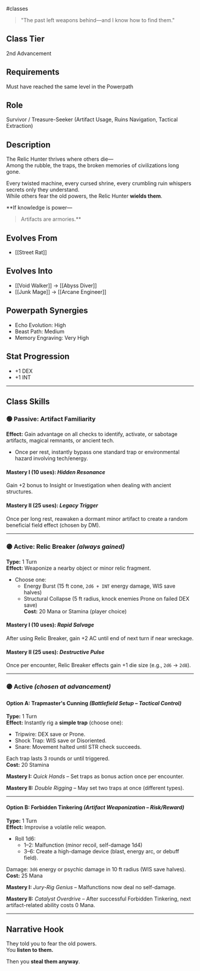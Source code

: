#classes 

> "The past left weapons behind—and I know how to find them."

## Class Tier  
2nd Advancement
## Requirements
Must have reached the same level in the Powerpath
## Role  
Survivor / Treasure-Seeker (Artifact Usage, Ruins Navigation, Tactical Extraction)

## Description  
The Relic Hunter thrives where others die—  
Among the rubble, the traps, the broken memories of civilizations long gone.

Every twisted machine, every cursed shrine, every crumbling ruin whispers secrets only they understand.  
While others fear the old powers, the Relic Hunter **wields them**.

**If knowledge is power—  
> Artifacts are armories.**

## Evolves From  
- [[Street Rat]]

## Evolves Into  
- [[Void Walker]] → [[Abyss Diver]]  
- [[Junk Mage]] → [[Arcane Engineer]]

## Powerpath Synergies  
- Echo Evolution: High  
- Beast Path: Medium  
- Memory Engraving: Very High

## Stat Progression  
- +1 DEX  
- +1 INT

---

## Class Skills

### 🟢 Passive: **Artifact Familiarity**  
**Effect:** Gain advantage on all checks to identify, activate, or sabotage artifacts, magical remnants, or ancient tech.  
- Once per rest, instantly bypass one standard trap or environmental hazard involving tech/energy.

#### Mastery I (10 uses): *Hidden Resonance*  
Gain +2 bonus to Insight or Investigation when dealing with ancient structures.

#### Mastery II (25 uses): *Legacy Trigger*  
Once per long rest, reawaken a dormant minor artifact to create a random beneficial field effect (chosen by DM).

---

### 🟣 Active: **Relic Breaker** *(always gained)*  
**Type:** 1 Turn  
**Effect:** Weaponize a nearby object or minor relic fragment.  
- Choose one:  
  - Energy Burst (15 ft cone, `2d6 + INT` energy damage, WIS save halves)  
  - Structural Collapse (5 ft radius, knock enemies Prone on failed DEX save)  
**Cost:** 20 Mana or Stamina (player choice)

#### Mastery I (10 uses): *Rapid Salvage*  
After using Relic Breaker, gain +2 AC until end of next turn if near wreckage.

#### Mastery II (25 uses): *Destructive Pulse*  
Once per encounter, Relic Breaker effects gain +1 die size (e.g., `2d6` → `2d8`).

---

### 🟣 Active *(chosen at advancement)*

#### Option A: **Trapmaster's Cunning** *(Battlefield Setup – Tactical Control)*  
**Type:** 1 Turn  
**Effect:** Instantly rig a **simple trap** (choose one):  
- Tripwire: DEX save or Prone.  
- Shock Trap: WIS save or Disoriented.  
- Snare: Movement halted until STR check succeeds.

Each trap lasts 3 rounds or until triggered.  
**Cost:** 20 Stamina

**Mastery I:** *Quick Hands* – Set traps as bonus action once per encounter.

**Mastery II:** *Double Rigging* – May set two traps at once (different types).

---

#### Option B: **Forbidden Tinkering** *(Artifact Weaponization – Risk/Reward)*  
**Type:** 1 Turn  
**Effect:** Improvise a volatile relic weapon.  
- Roll 1d6:  
  - 1–2: Malfunction (minor recoil, self-damage 1d4)  
  - 3–6: Create a high-damage device (blast, energy arc, or debuff field).

Damage: `3d6` energy or psychic damage in 10 ft radius (WIS save halves).  
**Cost:** 25 Mana

**Mastery I:** *Jury-Rig Genius* – Malfunctions now deal no self-damage.

**Mastery II:** *Catalyst Overdrive* – After successful Forbidden Tinkering, next artifact-related ability costs 0 Mana.

---

## Narrative Hook  
They told you to fear the old powers.  
You **listen to them.**

Then you **steal them anyway**.